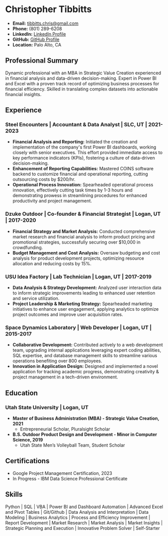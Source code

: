 # Christopher Tibbitts

- **Email:** tibbitts.chris@gmail.com
- **Phone:** (801) 289-6208
- **LinkedIn:** [LinkedIn Profile](#)
- **GitHub:** [GitHub Profile](#)
- **Location:** Palo Alto, CA

## Professional Summary

Dynamic professional with an MBA in Strategic Value Creation experienced in financial analysis and data-driven decision-making. Expert in Power BI and Excel with a proven track record of optimizing business processes for financial efficiency. Skilled in translating complex datasets into actionable financial insights.

## Experience

### Steel Encounters | Accountant & Data Analyst | SLC, UT | 2021-2023

- **Financial Analysis and Reporting:** Initiated the creation and implementation of the company's first Power BI dashboards, working closely with senior executives. This effort provided immediate access to key performance indicators (KPIs), fostering a culture of data-driven decision-making.
- **Enhancement of Reporting Capabilities:** Mastered COINS software backend to customize financial and operational reporting, cutting outsourcing costs by $200/hr.
- **Operational Process Innovation:** Spearheaded operational process innovation, effectively cutting task times by 1-3 hours and demonstrating prowess in streamlining procedures for enhanced productivity and project management.

### Dzuke Outdoor | Co-founder & Financial Strategist | Logan, UT | 2017-2020

- **Financial Strategy and Market Analysis:** Conducted comprehensive market research and financial analysis to inform product pricing and promotional strategies, successfully securing over $10,000 in crowdfunding.
- **Budget Management and Cost Analysis:** Oversaw budgeting and cost analysis for product development projects, optimizing resource allocation and reducing costs by 15%.

### USU Idea Factory | Lab Technician | Logan, UT | 2017-2019

- **Data Analysis & Strategy Development:** Analyzed user interaction data to inform strategic improvements leading to enhanced user retention and service utilization.
- **Project Leadership & Marketing Strategy:** Spearheaded marketing initiatives to enhance user engagement, applying analytics to optimize project outcomes and improve user acquisition rates.

### Space Dynamics Laboratory | Web Developer | Logan, UT | 2015-2017

- **Collaborative Development:** Contributed actively to a web development team, upgrading internal applications leveraging expert coding abilities, SQL expertise, and database management skills to streamline various operations benefiting over 800 employees.
- **Innovation in Application Design:** Designed and implemented a novel application for tracking academic progress, demonstrating creativity & project management in a tech-driven environment.

## Education

### Utah State University | Logan, UT

- **Master of Business Administration (MBA) - Strategic Value Creation, 2021**
  - Entrepreneurial Scholar, Pluralsight Scholar
- **B.S. Outdoor Product Design and Development - Minor in Computer Science, 2019**
  - Utah State Men’s Volleyball Team, Student Scholar

## Certifications

- Google Project Management Certification, 2023
- In Progress - IBM Data Science Professional Certificate

## Skills

Python | SQL | VBA | Power BI and Dashboard Automation | Advanced Excel and Pivot Tables | Git/Github | Data Analysis and Interpretation | Data Modeling | Business Analytics | Process and Efficiency Improvement | Report Development | Market Research | Market Analysis | Market Insights | Strategic Planning and Execution | Innovative Problem Solver | Self-Starter
